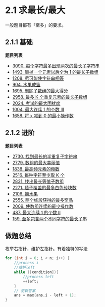 # 2.1 求最长/最大

一般题目都有「至多」的要求。

## 2.1.1 基础

**题目列表**

- [3090. 每个字符最多出现两次的最长子字符串](https://leetcode.cn/problems/maximum-length-substring-with-two-occurrences/description/)
- [1493. 删掉一个元素以后全为 1 的最长子数组](https://leetcode.cn/problems/longest-subarray-of-1s-after-deleting-one-element/description/)
- [1208. 尽可能使字符串相等](https://leetcode.cn/problems/get-equal-substrings-within-budget/description/)
- [904. 水果成篮 ](https://leetcode.cn/problems/fruit-into-baskets/description/)
- [1695. 删除子数组的最大得分](https://leetcode.cn/problems/maximum-erasure-value/description/)
- [2958. 最多 K 个重复元素的最长子数组](https://leetcode.cn/problems/length-of-longest-subarray-with-at-most-k-frequency/description/)
- [2024. 考试的最大困扰度](https://leetcode.cn/problems/maximize-the-confusion-of-an-exam/description/)
- [1004. 最大连续 1 的个数 III](https://leetcode.cn/problems/max-consecutive-ones-iii/description/)
- [1658. 将 x 减到 0 的最小操作数](https://leetcode.cn/problems/minimum-operations-to-reduce-x-to-zero/description/)

## 2.1.2 进阶

**题目列表**

- [2730. 找到最长的半重复子字符串](https://leetcode.cn/problems/find-the-longest-semi-repetitive-substring/description/)
- [2779. 数组的最大美丽值](https://leetcode.cn/problems/maximum-beauty-of-an-array-after-applying-operation/description/)
- [1838. 最高频元素的频数](https://leetcode.cn/problems/frequency-of-the-most-frequent-element/description/)
- [2516. 每种字符至少取 K 个](https://leetcode.cn/problems/take-k-of-each-character-from-left-and-right/description/)
- [2831. 找出最长等值子数组](https://leetcode.cn/problems/find-the-longest-equal-subarray/description/)
- [2271. 毯子覆盖的最多白色砖块数](https://leetcode.cn/problems/maximum-white-tiles-covered-by-a-carpet/description/)
- [2106. 摘水果](https://leetcode.cn/problems/maximum-fruits-harvested-after-at-most-k-steps/description/)
- [2555. 两个线段获得的最多奖品](https://leetcode.cn/problems/maximize-win-from-two-segments/description/)
- [2009. 使数组连续的最少操作数](https://leetcode.cn/problems/minimum-number-of-operations-to-make-array-continuous/description/)
- [487. 最大连续 1 的个数 II](https://leetcode.cn/problems/max-consecutive-ones-ii/description/)
- [159. 至多包含两个不同字符的最长子串](https://leetcode.cn/problems/longest-substring-with-at-most-two-distinct-characters/description/)

## 做题总结

枚举右指针，维护左指针。有着独特的写法

```cpp
for (int i = 0; i < n; i++) {
    //process i
    //维护left
    while ([condition]){
        //process left
        ++left;
    }
    // 更新答案
    ans = max(ans,i - left + 1);
}
```

